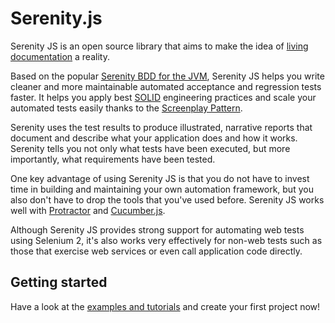 # Serenity.js

Serenity JS is an open source library that aims to make the idea
of [living documentation](https://en.wikipedia.org/wiki/Specification_by_example) a reality.

Based on the popular [Serenity BDD for the JVM](http://serenity-bdd.info/),
Serenity JS helps you write cleaner and more maintainable automated acceptance and regression tests faster.
It helps you apply best [SOLID](https://en.wikipedia.org/wiki/SOLID_(object-oriented_design))
engineering practices and scale your automated tests easily
thanks to the [Screenplay Pattern](https://dzone.com/articles/page-objects-refactored-solid-steps-to-the-screenp).

Serenity uses the test results to produce illustrated, narrative reports that document and describe what your application does and how it works.
Serenity tells you not only what tests have been executed, but more importantly, what requirements have been tested.

One key advantage of using Serenity JS is that you do not have to invest time in building and maintaining your own automation framework,
but you also don't have to drop the tools that you've used before.
Serenity JS works well with [Protractor](https://github.com/angular/protractor) and [Cucumber.js](https://github.com/cucumber/cucumber-js).

Although Serenity JS provides strong support for automating web tests using Selenium 2, it's also works very effectively
for non-web tests such as those that exercise web services or even call application code directly.

## Getting started

Have a look at the [examples and tutorials](examples/README.md) and create your first project now!